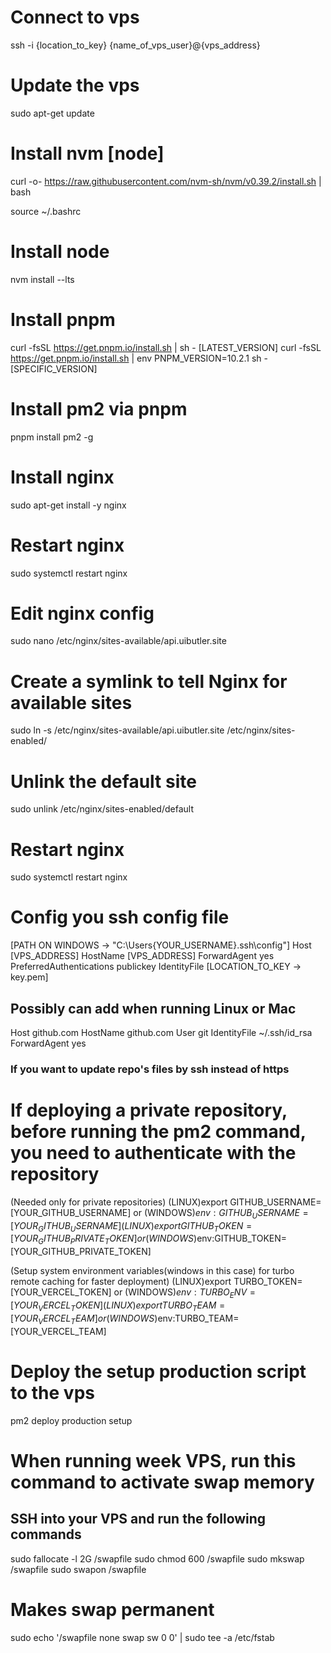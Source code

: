 # Connect to vps

ssh -i {location_to_key} {name_of_vps_user}@{vps_address}

# Update the vps

sudo apt-get update

# Install nvm [node]

curl -o- https://raw.githubusercontent.com/nvm-sh/nvm/v0.39.2/install.sh | bash

source ~/.bashrc

# Install node

nvm install --lts

# Install pnpm

curl -fsSL https://get.pnpm.io/install.sh | sh - [LATEST_VERSION]
curl -fsSL https://get.pnpm.io/install.sh | env PNPM_VERSION=10.2.1 sh - [SPECIFIC_VERSION]

# Install pm2 via pnpm

pnpm install pm2 -g

# Install nginx

sudo apt-get install -y nginx

# Restart nginx

sudo systemctl restart nginx

# Edit nginx config

sudo nano /etc/nginx/sites-available/api.uibutler.site

# Create a symlink to tell Nginx for available sites

sudo ln -s /etc/nginx/sites-available/api.uibutler.site /etc/nginx/sites-enabled/

# Unlink the default site

sudo unlink /etc/nginx/sites-enabled/default

# Restart nginx

sudo systemctl restart nginx

# Config you ssh config file

[PATH ON WINDOWS -> "C:\Users\{YOUR_USERNAME}\.ssh\config"]
Host [VPS_ADDRESS]
HostName [VPS_ADDRESS]
ForwardAgent yes
PreferredAuthentications publickey
IdentityFile [LOCATION_TO_KEY -> key.pem]

## Possibly can add when running Linux or Mac

Host github.com
HostName github.com
User git
IdentityFile ~/.ssh/id_rsa
ForwardAgent yes

### If you want to update repo's files by ssh instead of https

# If deploying a private repository, before running the pm2 command, you need to authenticate with the repository

(Needed only for private repositories)
(LINUX)export GITHUB_USERNAME=[YOUR_GITHUB_USERNAME] or (WINDOWS)$env:GITHUB_USERNAME=[YOUR_GITHUB_USERNAME]
(LINUX)export GITHUB_TOKEN=[YOUR_GITHUB_PRIVATE_TOKEN]  or (WINDOWS)$env:GITHUB_TOKEN=[YOUR_GITHUB_PRIVATE_TOKEN]

(Setup system environment variables(windows in this case) for turbo remote caching for faster deployment)
(LINUX)export TURBO_TOKEN=[YOUR_VERCEL_TOKEN] or (WINDOWS)$env:TURBO_ENV=[YOUR_VERCEL_TOKEN]
(LINUX)export TURBO_TEAM=[YOUR_VERCEL_TEAM]  or (WINDOWS)$env:TURBO_TEAM=[YOUR_VERCEL_TEAM]

# Deploy the setup production script to the vps

pm2 deploy production setup

# When running week VPS, run this command to activate swap memory

## SSH into your VPS and run the following commands

sudo fallocate -l 2G /swapfile
sudo chmod 600 /swapfile
sudo mkswap /swapfile
sudo swapon /swapfile

# Makes swap permanent

sudo echo '/swapfile none swap sw 0 0' | sudo tee -a /etc/fstab
